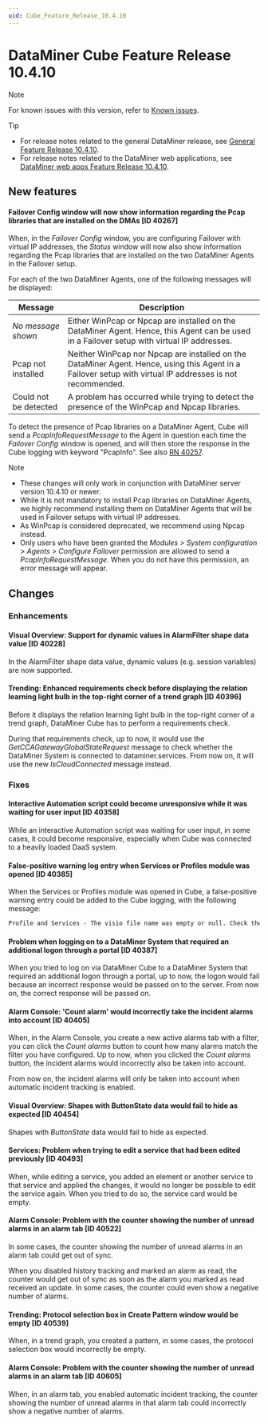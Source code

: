 ```yaml
---
uid: Cube_Feature_Release_10.4.10
---
```


# DataMiner Cube Feature Release 10.4.10

> [!NOTE]
> For known issues with this version, refer to [Known issues](xref:Known_issues).

> [!TIP]
>
> - For release notes related to the general DataMiner release, see [General Feature Release 10.4.10](xref:General_Feature_Release_10.4.10).
> - For release notes related to the DataMiner web applications, see [DataMiner web apps Feature Release 10.4.10](xref:Web_apps_Feature_Release_10.4.10).

## New features

#### Failover Config window will now show information regarding the Pcap libraries that are installed on the DMAs [ID 40267]

<!-- MR 10.3.0 [CU19] / 10.4.0 [CU7] - FR 10.4.10 -->

When, in the *Failover Config* window, you are configuring Failover with virtual IP addresses, the *Status* window will now also show information regarding the Pcap libraries that are installed on the two DataMiner Agents in the Failover setup.

For each of the two DataMiner Agents, one of the following messages will be displayed:

| Message | Description |
|---------|-------------|
| *No message shown*    | Either WinPcap or Npcap are installed on the DataMiner Agent. Hence, this Agent can be used in a Failover setup with virtual IP addresses. |
| Pcap not installed    | Neither WinPcap nor Npcap are installed on the DataMiner Agent. Hence, using this Agent in a Failover setup with virtual IP addresses is not recommended. |
| Could not be detected | A problem has occurred while trying to detect the presence of the WinPcap and Npcap libraries. |

To detect the presence of Pcap libraries on a DataMiner Agent, Cube will send a *PcapInfoRequestMessage* to the Agent in question each time the *Failover Config* window is opened, and will then store the response in the Cube logging with keyword "PcapInfo". See also [RN 40257](xref:General_Feature_Release_10.4.10#failover-new-slnettypes-message-to-check-whether-pcap-is-installed-on-a-dataminer-agent-id-40257).

> [!NOTE]
>
> - These changes will only work in conjunction with DataMiner server version 10.4.10 or newer.
> - While it is not mandatory to install Pcap libraries on DataMiner Agents, we highly recommend installing them on DataMiner Agents that will be used in Failover setups with virtual IP addresses.
> - As WinPcap is considered deprecated, we recommend using Npcap instead.
> - Only users who have been granted the *Modules > System configuration > Agents > Configure Failover* permission are allowed to send a *PcapInfoRequestMessage*. When you do not have this permission, an error message will appear.

## Changes

### Enhancements

#### Visual Overview: Support for dynamic values in AlarmFilter shape data value [ID 40228]

<!-- MR 10.3.0 [CU19] / 10.4.0 [CU7] - FR 10.4.10 -->

In the AlarmFilter shape data value, dynamic values (e.g. session variables) are now supported.

#### Trending: Enhanced requirements check before displaying the relation learning light bulb in the top-right corner of a trend graph [ID 40396]

<!-- MR 10.3.0 [CU19] / 10.4.0 [CU7] - FR 10.4.10 -->

Before it displays the relation learning light bulb in the top-right corner of a trend graph, DataMiner Cube has to perform a requirements check.

During that requirements check, up to now, it would use the *GetCCAGatewayGlobalStateRequest* message to check whether the DataMiner System is connected to dataminer.services. From now on, it will use the new *IsCloudConnected* message instead.

### Fixes

#### Interactive Automation script could become unresponsive while it was waiting for user input [ID 40358]

<!-- MR 10.3.0 [CU19] / 10.4.0 [CU7] - FR 10.4.10 -->

While an interactive Automation script was waiting for user input, in some cases, it could become responsive, especially when Cube was connected to a heavily loaded DaaS system.

#### False-positive warning log entry when Services or Profiles module was opened [ID 40385]

<!-- MR 10.3.0 [CU19] / 10.4.0 [CU7] - FR 10.4.10 -->

When the Services or Profiles module was opened in Cube, a false-positive warning entry could be added to the Cube logging, with the following message:

```txt
Profile and Services - The visio file name was empty or null. Check the response message from the server
```

#### Problem when logging on to a DataMiner System that required an additional logon through a portal [ID 40387]

<!-- MR 10.3.0 [CU19] / 10.4.0 [CU7] - FR 10.4.10 -->

When you tried to log on via DataMiner Cube to a DataMiner System that required an additional logon through a portal, up to now, the logon would fail because an incorrect response would be passed on to the server. From now on, the correct response will be passed on.

#### Alarm Console: 'Count alarm' would incorrectly take the incident alarms into account [ID 40405]

<!-- MR 10.3.0 [CU19] / 10.4.0 [CU7] - FR 10.4.10 -->

When, in the Alarm Console, you create a new active alarms tab with a filter, you can click the *Count alarms* button to count how many alarms match the filter you have configured. Up to now, when you clicked the *Count alarms* button, the incident alarms would incorrectly also be taken into account.

From now on, the incident alarms will only be taken into account when automatic incident tracking is enabled.

#### Visual Overview: Shapes with ButtonState data would fail to hide as expected [ID 40454]

<!-- MR 10.3.0 [CU19] / 10.4.0 [CU7] - FR 10.4.10 -->

Shapes with *ButtonState* data would fail to hide as expected.

#### Services: Problem when trying to edit a service that had been edited previously [ID 40493]

<!-- MR 10.3.0 [CU19] / 10.4.0 [CU7] - FR 10.4.10 -->

When, while editing a service, you added an element or another service to that service and applied the changes, it would no longer be possible to edit the service again. When you tried to do so, the service card would be empty.

#### Alarm Console: Problem with the counter showing the number of unread alarms in an alarm tab [ID 40522]

<!-- MR 10.3.0 [CU19] / 10.4.0 [CU7] - FR 10.4.10 -->

In some cases, the counter showing the number of unread alarms in an alarm tab could get out of sync.

When you disabled history tracking and marked an alarm as read, the counter would get out of sync as soon as the alarm you marked as read received an update. In some cases, the counter could even show a negative number of alarms.

#### Trending: Protocol selection box in Create Pattern window would be empty [ID 40539]

<!-- MR 10.3.0 [CU19] / 10.4.0 [CU7] - FR 10.4.10 -->

When, in a trend graph, you created a pattern, in some cases, the protocol selection box would incorrectly be empty.

#### Alarm Console: Problem with the counter showing the number of unread alarms in an alarm tab [ID 40605]

<!-- MR 10.3.0 [CU19] / 10.4.0 [CU7] - FR 10.4.10 -->

When, in an alarm tab, you enabled automatic incident tracking, the counter showing the number of unread alarms in that alarm tab could incorrectly show a negative number of alarms.

